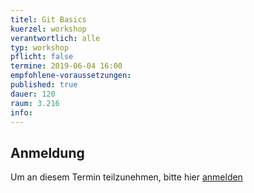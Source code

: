 ```yaml
---
titel: Git Basics
kuerzel: workshop
verantwortlich: alle
typ: workshop
pflicht: false
termine: 2019-06-04 16:00
empfohlene-voraussetzungen: 
published: true
dauer: 120
raum: 3.216
info: 
---
```


## Anmeldung

Um an diesem Termin teilzunehmen, bitte hier [anmelden](https://terminplaner4.dfn.de/th-koeln-git-kurs)
